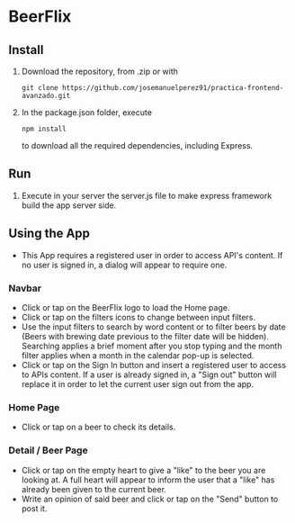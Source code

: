 # BeerFlix

## Install

1. Download the repository, from .zip or with

    `git clone https://github.com/josemanuelperez91/practica-frontend-avanzado.git`

2. In the package.json folder, execute 

   `npm install`

    to download all the required dependencies, including Express.

## Run

1. Execute in your server the server.js file to make express framework build the app server side.

## Using the App

* This App requires a registered user in order to access API's content. If no user is signed in, a dialog will appear to       require one.

### Navbar

* Click or tap on the BeerFlix logo to load the Home page.
* Click or tap on the filters icons to change between input filters.
* Use the input filters to search by word content or to filter beers by date (Beers with brewing date previous to the filter   date will be hidden). Searching applies a brief moment after you stop typing and the month filter applies when a month in     the calendar pop-up is selected.
* Click or tap on the Sign In button and insert a registered user to access to APIs content. If a user is already signed in, a "Sign out" button will replace it in order to let the current user sign out from the app.

### Home Page

*  Click or tap on a beer to check its details.

### Detail / Beer Page

* Click or tap on the empty heart to give a "like" to the beer you are looking at. A full heart will appear to inform 
  the user that a "like" has already been given to the current beer.
* Write an opinion of said beer and click or tap on the "Send" button to post it.



